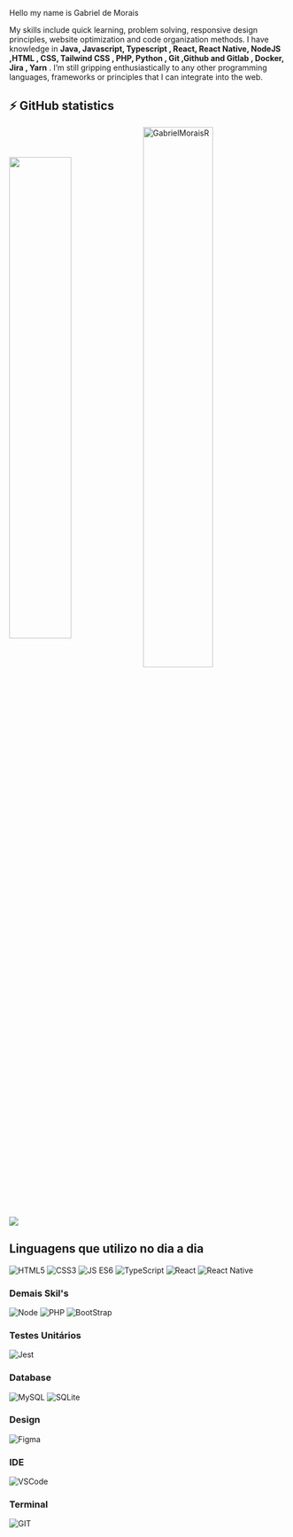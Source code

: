 Hello my name is Gabriel de Morais 

My skills include quick learning, problem solving, responsive design principles, website optimization and code organization methods. I have knowledge in <strong>Java, Javascript, Typescript , React, React Native, NodeJS ,HTML , CSS, Tailwind CSS , PHP, Python , Git ,Github and Gitlab , Docker, Jira , Yarn</strong> . I’m still gripping enthusiastically to any other programming languages, frameworks or principles that I can integrate into the web.

<!-- Status -->
## ⚡ GitHub statistics
<div style="display: inline_block">
<img align="center" width="47.2%" src="https://github-readme-stats.vercel.app/api?username=GabrielMoraisR&count_private=true&show_icons=true&theme=defaut" /> <img align="center" width="50%" src="https://github-readme-streak-stats.herokuapp.com/?user=GabrielMoraisR&" alt="GabrielMoraisR" />
</div>

<div style="display: inline_block"><br>
<img align="center" src="https://github-readme-stats.vercel.app/api/top-langs/?username=GabrielMoraisR&layout=compact&theme=defaut" />
</div>


## Linguagens que utilizo no dia a dia
<div style="display: inline_block">
<img alt="HTML5" src="https://img.shields.io/badge/HTML5-E34F26?style=for-the-badge&logo=html5&logoColor=white">
<img alt="CSS3" src="https://img.shields.io/badge/CSS3-1572B6?style=for-the-badge&logo=css3&logoColor=white">
<img alt="JS ES6" src="https://img.shields.io/badge/JavaScript-F7DF1E?style=for-the-badge&logo=javascript&logoColor=black">
<img alt="TypeScript" src="https://img.shields.io/badge/TypeScript-007ACC?style=for-the-badge&logo=typescript&logoColor=white">
<img alt="React" src="https://img.shields.io/badge/React-20232A?style=for-the-badge&logo=react&logoColor=61DAFB">
<img alt="React Native" src="https://img.shields.io/badge/React_Native-20232A?style=for-the-badge&logo=react&logoColor=61DAFB">
</div>

### Demais Skil's
<div style="display: inline_block">
<img alt="Node" src="https://img.shields.io/badge/Node.js-43853D?style=for-the-badge&logo=node.js&logoColor=white">
<img alt="PHP" src="https://img.shields.io/badge/PHP-777BB4?style=for-the-badge&logo=php&logoColor=white">
<img alt="BootStrap" src="https://img.shields.io/badge/Bootstrap-563D7C?style=for-the-badge&logo=bootstrap&logoColor=white">
</div>

### Testes Unitários
<div style="display: inline_block">
<img alt="Jest" src="https://img.shields.io/badge/Jest-323330?style=for-the-badge&logo=Jest&logoColor=white">
</div>

### Database
<div style="display: inline_block">
<img alt="MySQL" src="https://img.shields.io/badge/MySQL-005C84?style=for-the-badge&logo=mysql&logoColor=white">
<img alt="SQLite" src="https://img.shields.io/badge/SQLite-07405E?style=for-the-badge&logo=sqlite&logoColor=white">
</div>


### Design
<div style="display: inline_block">
<img alt="Figma" src="https://img.shields.io/badge/Figma-F24E1E?style=for-the-badge&logo=figma&logoColor=white">
</div>

### IDE
<div style="display: inline_block">
<img alt="VSCode" src="https://img.shields.io/badge/Visual_Studio_Code-0078D4?style=for-the-badge&logo=visual%20studio%20code&logoColor=white">
</div>

### Terminal
<div style="display: inline_block">
<img alt="GIT" src="https://img.shields.io/badge/GIT-E44C30?style=for-the-badge&logo=git&logoColor=white">
</div>
